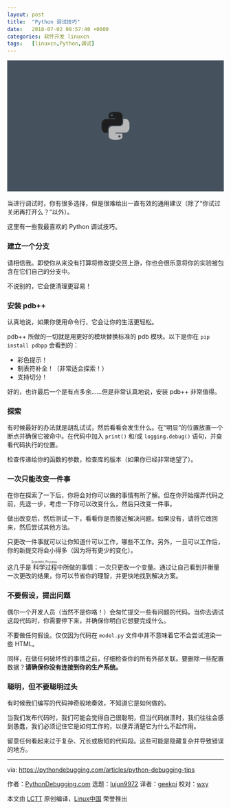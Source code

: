 ```yaml
---
layout: post
title:	"Python 调试技巧"
date:	2018-07-02 08:57:40 +0800 
categories:	软件开发 linuxcn 
tags:	[linuxcn,Python,调试]
---
```



![](/Asserts/Images/album/201807/02/085733el0oe0s9adjsdz2j.jpg)


当进行调试时，你有很多选择，但是很难给出一直有效的通用建议（除了“你试过关闭再打开么？”以外）。


这里有一些我最喜欢的 Python 调试技巧。


### 建立一个分支


请相信我。即使你从来没有打算将修改提交回上游，你也会很乐意将你的实验被包含在它们自己的分支中。


不说别的，它会使清理更容易！


### 安装 pdb++


认真地说，如果你使用命令行，它会让你的生活更轻松。


pdb++ 所做的一切就是用更好的模块替换标准的 pdb 模块。以下是你在 `pip install pdbpp` 会看到的：


* 彩色提示！
* 制表符补全！（非常适合探索！）
* 支持切分！


好的，也许最后一个是有点多余……但是非常认真地说，安装 pdb++ 非常值得。


### 探索


有时候最好的办法就是胡乱试试，然后看看会发生什么。在“明显”的位置放置一个断点并确保它被命中。在代码中加入 `print()` 和/或 `logging.debug()` 语句，并查看代码执行的位置。


检查传递给你的函数的参数，检查库的版本（如果你已经非常绝望了）。


### 一次只能改变一件事


在你在探索了一下后，你将会对你可以做的事情有所了解。但在你开始摆弄代码之前，先退一步，考虑一下你可以改变什么，然后只改变一件事。


做出改变后，然后测试一下，看看你是否接近解决问题。如果没有，请将它改回来，然后尝试其他方法。


只更改一件事就可以让你知道什可以工作，哪些不工作。另外，一旦可以工作后，你的新提交将会小得多（因为将有更少的变化）。


这几乎是<ruby> 科学过程 <rt>  Scientific Process </rt></ruby>中所做的事情：一次只更改一个变量。通过让自己看到并衡量一次更改的结果，你可以节省你的理智，并更快地找到解决方案。


### 不要假设，提出问题


偶尔一个开发人员（当然不是你咯！）会匆忙提交一些有问题的代码。当你去调试这段代码时，你需要停下来，并确保你明白它想要完成什么。


不要做任何假设。仅仅因为代码在 `model.py` 文件中并不意味着它不会尝试渲染一些 HTML。


同样，在做任何破坏性的事情之前，仔细检查你的所有外部关联。要删除一些配置数据？**请确保你没有连接到你的生产系统。**


### 聪明，但不要聪明过头


有时候我们编写的代码神奇般地奏效，不知道它是如何做的。


当我们发布代码时，我们可能会觉得自己很聪明，但当代码崩溃时，我们往往会感到愚蠢，我们必须记住它是如何工作的，以便弄清楚它为什么不起作用。


留意任何看起来过于复杂、冗长或极短的代码段。这些可能是隐藏复杂并导致错误的地方。




---


via: <https://pythondebugging.com/articles/python-debugging-tips>


作者：[PythonDebugging.com](https://pythondebugging.com) 选题：[lujun9972](https://github.com/lujun9972) 译者：[geekpi](https://github.com/geekpi) 校对：[wxy](https://github.com/wxy)


本文由 [LCTT](https://github.com/LCTT/TranslateProject) 原创编译，[Linux中国](https://linux.cn/) 荣誉推出
